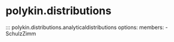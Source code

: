 # polykin.distributions

::: polykin.distributions.analyticaldistributions
    options:
        members:
            - SchulzZimm

